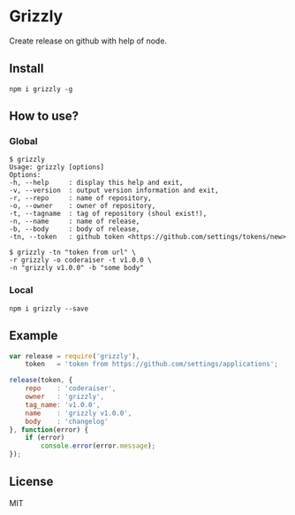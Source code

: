 # Grizzly

Create release on github with help of node.

## Install

```
npm i grizzly -g
```
## How to use?

### Global

```
$ grizzly
Usage: grizzly [options]
Options:
-h, --help     : display this help and exit,
-v, --version  : output version information and exit,
-r, --repo     : name of repository,
-o, --owner    : owner of repository,
-t, --tagname  : tag of repository (shoul exist!),
-n, --name     : name of release,
-b, --body     : body of release,
-tn, --token   : github token <https://github.com/settings/tokens/new>

$ grizzly -tn "token from url" \
-r grizzly -o coderaiser -t v1.0.0 \
-n "grizzly v1.0.0" -b "some body"
```

### Local

```
npm i grizzly --save
```

## Example

```js
var release = require('grizzly'),
    token   = 'token from https://github.com/settings/applications';

release(token, {
    repo    : 'coderaiser',
    owner   : 'grizzly',
    tag_name: 'v1.0.0',
    name    : 'grizzly v1.0.0',
    body    : 'changelog'
}, function(error) {
    if (error)
        console.error(error.message);
});
```

## License

MIT
